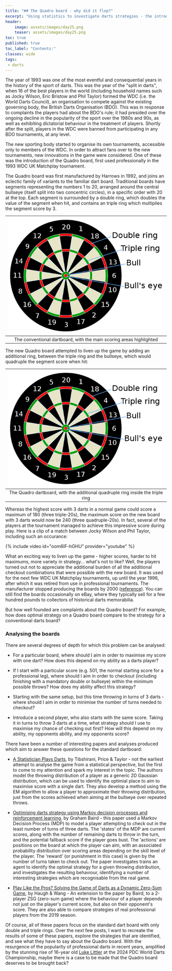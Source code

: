 ```yaml
---
title: "## The Quadro board - why did it flop?"
excerpt: "Using statistics to investigate darts strategies - the introduction"
header:
    image: assets/images/day25.png
    teaser: assets/images/day25.png
toc: true
published: true
toc_label: "Contents:"
classes: wide
tags:
 - darts
---
```


The year of 1993 was one of the most eventful and consequential years in the history of the sport of darts. This was the year of the "split in darts", when 16 of the best players in the world (including household names such as Jocky Wilson, Eric Bristow and Phil Taylor) formed the WDC (i.e. the World Darts Council), an organisation to compete against the existing governing body, the British Darts Organisation (BDO). This was in response to complaints the players had about the BDO's rule; it had presided over the ongoing decline in the popularity of the sport over the 1980s and 90s, as well as exhibiting dictatorial behaviour in the treatment of players. Shortly after the split, players in the WDC were banned from participating in any BDO tournaments, at any level.

The new sporting body started to organise its own tournaments, accessible only to members of the WDC. In order to attract fans over to the new tournaments, new innovations in the game were considered. One of these was the introduction of the Quadro board, first used professionally in the 1993 WDC UK Matchplay tournament.

The Quadro board was first manufactured by Harrows in 1992, and joins an eclectic family of variants to the familiar dart board. Traditional boards have segments representing the numbers 1 to 20, arranged around the central bullseye (itself split into two concentric circles), in a specific order with 20 at the top. Each segment is surrounded by a double ring, which doubles the value of the segment when hit, and contains an triple ring which multiplies the segment score by 3.

| ![Conventional dartboard (yawn)](/assets/images/dartboard.png) |
|:--:|
| The conventional dartboard, with the main scoring areas highlighted | 

The new Quadro board attempted to liven up the game by adding an additional ring, between the triple ring and the bullseye, which would quadruple the segment score when hit:

| ![Quadro dartboard (:O)](/assets/images/dartboard.png) |
|:--:|
| The Quadro dartboard, with the additional quadruple ring inside the triple ring | 

Whereas the highest score with 3 darts in a normal game could score a maximum of 180 (three triple-20s), the maximum score on the new board with 3 darts would now be 240 (three quadruple-20s). In fact, several of the players at the tournament managed to achieve this impressive score during play. Here is a clip of a match between Jocky Wilson and Phil Taylor, including such an occurance:

{% include video id="oom6lF-hGHU" provider="youtube" %}

What an exciting way to liven up the game - higher scores, harder to hit maximums, more variety in strategy... what's not to like? Well, the players turned out not to appreciate the additional burden of all the additional checkout combinations that were possible with the new board. It was used for the next few WDC UK Matchplay tournaments, up until the year 1996, after which it was retired from use in professional tournaments. The manufacturer stopped producing the boards by 2000 ([reference](https://patrickchaplin.com/2019/10/07/the-quadro-240/)). You can still find the boards occasionally on eBay, where they typically sell for a few hundred pounds to collectors of historical darts memorabilia.

But how well founded are complaints about the Quadro board? For example, how does optimal strategy on a Quadro board compare to the strategy for a conventional darts board?

### Analysing the boards

There are several degrees of depth for which this problem can be analysed:

- For a particular board, where should I aim in order to maximise my score with one dart? How does this depend on my ability as a darts player?


- If I start with a particular score (e.g. 501, the normal starting score for a professional leg), where should I aim in order to checkout (including finishing with a mandatory double or bullseye) within the minimum possible throws? How does my ability affect this strategy?


- Starting with the same setup, but this time throwing in turns of 3 darts - where should I aim in order to minimise the number of turns needed to checkout?


- Introduce a second player, who also starts with the same score. Taking it in turns to throw 3 darts at a time, what strategy should I use to maximise my chance of checking out first? How will this depend on my ability, my opponents ability, and my opponents score?

There have been a number of interesting papers and analyses produced which aim to answer these questions for the standard dartboard:
- [A Statistician Plays Darts](https://www.stat.cmu.edu/~ryantibs/papers/darts.pdf), by Tibshirani, Price & Taylor - not the earliest attempt to analyse the game from a statistical perspective, but the first to come to my attention and spark my interest in the topic. The authors model the throwing distribution of a player as a generic 2D Gaussian distribution, which can be used to identify the optimial place to aim to maximise score with a single dart. They also develop a method using the EM algorithm to allow a player to approximate their throwing distribution, just from the scores achieved when aiming at the bullseye over repeated throws.


- [Optimising darts strategy using Markov decision processes and reinforcement learning](https://www.tandfonline.com/doi/abs/10.1080/01605682.2019.1610341), by Graham Baird - this paper used a Markov Decision Process (MDP) to model a player attempting to check out in the least number of turns of three darts. The 'states' of the MDP are current scores, along with the number of remaining darts to throw in the turn, and the potential fallback score if the player goes bust. The 'actions' are positions on the board at which the player can aim, with an associated probability distribution over scoring areas depending on the skill level of the player. The 'reward' (or punishment in this case) is given by the number of turns taken to check out. The paper investigates trains an agent to identify the optimal strategy for a given throwing distribution, and investigates the resulting behaviour, identifying a number of interesting strategies which are recognisable from the real game.


- [Play Like the Pros? Solving the Game of Darts as a
Dynamic Zero-Sum Game](https://arxiv.org/pdf/2011.11031.pdf), by Haugh & Wang - An extension to the paper by Baird, to a 2-player ZSG (zero-sum game) where the behaviour of a player depends not just on the player's current score, but also on their opponent's score. They are also able to compare strategies of real professional players from the 2019 season.

Of course, all of these papers focus on the standard dart board with only double and triple rings. Over the next few posts, I want to recreate the results of some of these papers, explore the strategies that are identified, and see what they have to say about the Quadro board. With the resurgence of the popularity of professional darts in recent years, amplified by the stunning rise of 16-year old [Luke Littler](https://en.wikipedia.org/wiki/Luke_Littler) at the 2024 PDC World Darts Championship, maybe there is a case to be made that the Quadro board deserves to be brought back?
